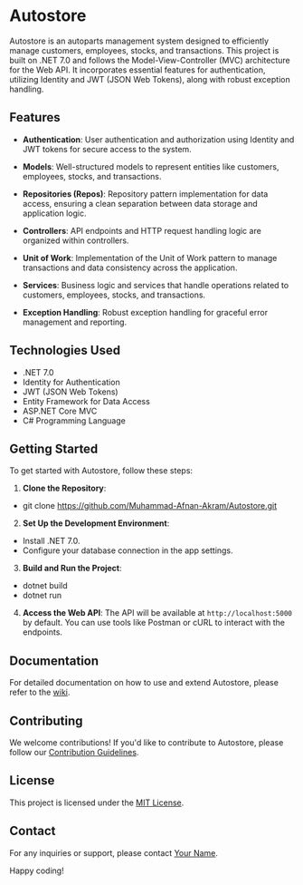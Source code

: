 # Autostore

Autostore is an autoparts management system designed to efficiently manage customers, employees, stocks, and transactions. This project is built on .NET 7.0 and follows the Model-View-Controller (MVC) architecture for the Web API. It incorporates essential features for authentication, utilizing Identity and JWT (JSON Web Tokens), along with robust exception handling.

## Features

- **Authentication**: User authentication and authorization using Identity and JWT tokens for secure access to the system.

- **Models**: Well-structured models to represent entities like customers, employees, stocks, and transactions.

- **Repositories (Repos)**: Repository pattern implementation for data access, ensuring a clean separation between data storage and application logic.

- **Controllers**: API endpoints and HTTP request handling logic are organized within controllers.

- **Unit of Work**: Implementation of the Unit of Work pattern to manage transactions and data consistency across the application.

- **Services**: Business logic and services that handle operations related to customers, employees, stocks, and transactions.

- **Exception Handling**: Robust exception handling for graceful error management and reporting.

## Technologies Used

- .NET 7.0
- Identity for Authentication
- JWT (JSON Web Tokens)
- Entity Framework for Data Access
- ASP.NET Core MVC
- C# Programming Language

## Getting Started

To get started with Autostore, follow these steps:

1. **Clone the Repository**:
- git clone https://github.com/Muhammad-Afnan-Akram/Autostore.git

2. **Set Up the Development Environment**:
- Install .NET 7.0.
- Configure your database connection in the app settings.

3. **Build and Run the Project**:
- dotnet build
- dotnet run


4. **Access the Web API**:
The API will be available at `http://localhost:5000` by default. You can use tools like Postman or cURL to interact with the endpoints.

## Documentation

For detailed documentation on how to use and extend Autostore, please refer to the [wiki](https://github.com/yourusername/autostore/wiki).

## Contributing

We welcome contributions! If you'd like to contribute to Autostore, please follow our [Contribution Guidelines](CONTRIBUTING.md).

## License

This project is licensed under the [MIT License](LICENSE).

## Contact

For any inquiries or support, please contact [Your Name](mailto:your.email@example.com).

Happy coding!


